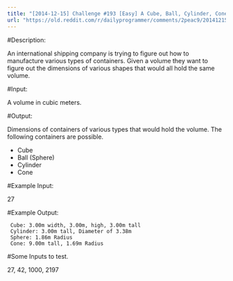 ```yaml
---
title: "[2014-12-15] Challenge #193 [Easy] A Cube, Ball, Cylinder, Cone walk into a warehouse"
url: "https://old.reddit.com/r/dailyprogrammer/comments/2peac9/20141215_challenge_193_easy_a_cube_ball_cylinder/"
---
```


#Description:

An international shipping company is trying to figure out how to manufacture various types of containers. Given a volume they want to figure out the dimensions of various shapes that would all hold the same volume.

#Input:

A volume in cubic meters. 

#Output:

Dimensions of containers of various types that would hold the volume.
The following containers are possible.

* Cube
* Ball (Sphere)
* Cylinder
* Cone

#Example Input:

27

#Example Output:

     Cube: 3.00m width, 3.00m, high, 3.00m tall
     Cylinder: 3.00m tall, Diameter of 3.38m
     Sphere: 1.86m Radius
     Cone: 9.00m tall, 1.69m Radius

#Some Inputs to test.

27, 42, 1000, 2197